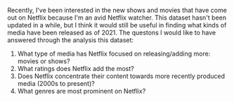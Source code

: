 Recently, I've been interested in the new shows and movies that have come out on Netflix because I'm an avid Netflix watcher. This dataset hasn't been updated in a while, but I think it would still be useful in finding what kinds of media have been released as of 2021. The questons I would like to have answered through the analysis this dataset:
1. What type of media has Netflix focused on releasing/adding more: movies or shows?
2. What ratings does Netflix add the most?
3. Does Netflix concentrate their content towards more recently produced media (2000s to present)?
4. What genres are most prominent on Netflix?
